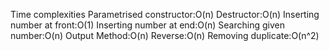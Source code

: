 Time complexities
Parametrised constructor:O(n)
Destructor:O(n)
Inserting number at front:O(1)
Inserting number at end:O(n)
Searching given number:O(n)
Output Method:O(n)
Reverse:O(n)
Removing duplicate:O(n^2)
